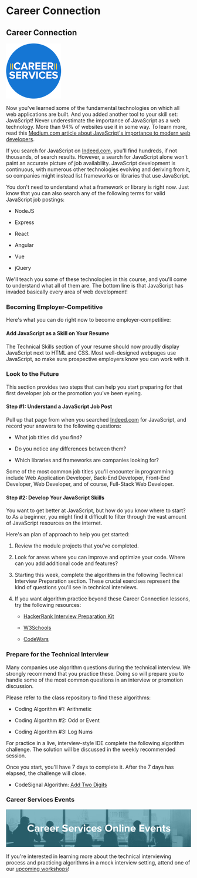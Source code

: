 # Career Connection

## Career Connection

![Career Services Logo](./assets/cs_logo.png#right)

Now you've learned some of the fundamental technologies on which all web applications are built. And you added another tool to your skill set: JavaScript! Never underestimate the importance of JavaScript as a web technology. More than 94% of websites use it in some way. To learn more, read this [Medium.com article about JavaScript's importance to modern web developers](https://medium.com/@mindfiresolutions.usa/how-important-is-javascript-for-modern-web-developers-2854309b9f52).

If you search for JavaScript on [Indeed.com](https://indeed.com/), you'll find hundreds, if not thousands, of search results. However, a search for JavaScript alone won't paint an accurate picture of job availability.  JavaScript development is continuous, with numerous other technologies evolving and deriving from it, so companies might instead list frameworks or libraries that use JavaScript.

You don't need to understand what a framework or library is right now. Just know that you can also search any of the following terms for valid JavaScript job postings:

- NodeJS

- Express

- React

- Angular

- Vue

- jQuery

We'll teach you some of these technologies in this course, and you'll come to understand what all of them are. The bottom line is that JavaScript has invaded basically every area of web development!

### Becoming Employer-Competitive

Here's what you can do right now to become employer-competitive:

#### Add JavaScript as a Skill on Your Resume

The Technical Skills section of your resume should now proudly display JavaScript next to HTML and CSS. Most well-designed webpages use JavaScript, so make sure prospective employers know you can work with it.

### Look to the Future

This section provides two steps that can help you start preparing for that first developer job or the promotion you've been eyeing.

#### Step #1: Understand a JavaScript Job Post

Pull up that page from when you searched [Indeed.com](https://indeed.com/) for JavaScript, and record your answers to the following questions:

- What job titles did you find?

- Do you notice any differences between them?

- Which libraries and frameworks are companies looking for?

Some of the most common job titles you'll encounter in programming include Web Application Developer, Back-End Developer, Front-End Developer, Web Developer, and of course, Full-Stack Web Developer.

#### Step #2: Develop Your JavaScript Skills

You want to get better at JavaScript, but how do you know where to start? to As a beginner, you might find it difficult to filter through the vast amount of JavaScript resources on the internet. 

Here's an plan of approach to help you get started:

1. Review the module projects that you've completed.

2. Look for areas where you can improve and optimize your code. Where can you add additional code and features?

3. Starting this week, complete the algorithms in the following Technical Interview Preparation section. These crucial exercises represent the kind of questions you'll see in technical interviews.

4. If you want algorithm practice beyond these Career Connection lessons, try the following resources:

   - [HackerRank Interview Preparation Kit](https://www.hackerrank.com/interview/interview-preparation-kit)

   - [W3Schools](https://www.w3schools.com/js/)

   - [CodeWars](https://www.codewars.com/)

### Prepare for the Technical Interview

Many companies use algorithm questions during the technical interview. We strongly recommend that you practice these. Doing so will prepare you to handle some of the most common questions in an interview or promotion discussion. 

Please refer to the class repository to find these algorithms:

- Coding Algorithm #1: Arithmetic

- Coding Algorithm #2: Odd or Event

- Coding Algorithm #3: Log Nums

For practice in a live, interview-style IDE complete the following algorithm challenge. The solution will be discussed in the weekly recommended session.

Once you start, you'll have 7 days to complete it. After the 7 days has elapsed, the challenge will close.

- CodeSignal Algorithm: [Add Two Digits](https://app.codesignal.com/public-test/a2kjXwqf8v7vnGnks/7hyvjF58AaTiQW)

### Career Services Events

![Career Services online events logo](./assets/online-events.png)

If you're interested in learning more about the technical interviewing process and practicing algorithms in a mock interview setting, attend one of our [upcoming workshops](https://careerservicesonlineevents.splashthat.com/)!


